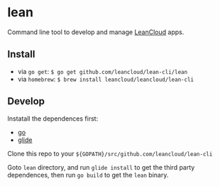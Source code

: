 # lean

Command line tool to develop and manage [LeanCloud](https://leancloud.cn) apps.

## Install

- via `go get`: `$ go get github.com/leancloud/lean-cli/lean`
- via `homebrew`: `$ brew install leancloud/leancloud/lean-cli`

## Develop

Instatall the dependences first:

- [go](https://golang.org)
- [glide](https://glide.sh)


Clone this repo to your `${GOPATH}/src/github.com/leancloud/lean-cli`

Goto `lean` directory, and run `glide install` to get the third party dependences, then run `go build` to get the `lean` binary.
